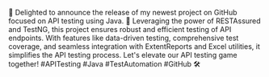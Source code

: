 🌟 Delighted to announce the release of my newest project on GitHub focused on API testing using Java. 🚀 Leveraging the power of RESTAssured and TestNG, this project ensures robust and efficient testing of API endpoints. With features like data-driven testing, comprehensive test coverage, and seamless integration with ExtentReports and Excel utilities, it simplifies the API testing process. Let's elevate our API testing game together! #APITesting #Java #TestAutomation #GitHub 🛠️
